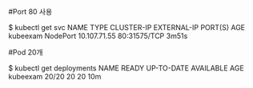 #Port 80 사용

$ kubectl get svc
NAME         TYPE        CLUSTER-IP       EXTERNAL-IP   PORT(S)        AGE
kubeexam     NodePort    10.107.71.55    <none>        80:31575/TCP   3m51s

#Pod 20개

$ kubectl get deployments
NAME        READY   UP-TO-DATE   AVAILABLE   AGE
kubeexam    20/20   20           20          10m
